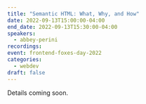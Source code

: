 ```yaml
---
title: "Semantic HTML: What, Why, and How"
date: 2022-09-13T15:00:00-04:00
end_date: 2022-09-13T15:30:00-04:00
speakers:
  - abbey-perini
recordings:
event: frontend-foxes-day-2022
categories:
  - webdev
draft: false
---
```


Details coming soon.

